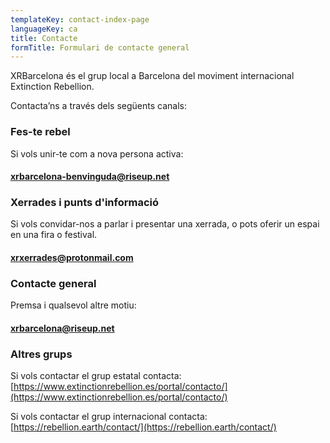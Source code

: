 ```yaml
---
templateKey: contact-index-page
languageKey: ca
title: Contacte
formTitle: Formulari de contacte general
---
```


XRBarcelona és el grup local a Barcelona del moviment internacional Extinction Rebellion.

Contacta’ns a través dels següents canals:

### Fes-te rebel
Si vols unir-te com a nova persona activa:  
#### [xrbarcelona-benvinguda@riseup.net](xrbarcelona-benvinguda@riseup.net) 


### Xerrades i punts d'informació
Si vols convidar-nos a parlar i presentar una xerrada, o pots oferir un espai en una fira o festival.  
#### [xrxerrades@protonmail.com](xrxerrades@protonmail.com) 

### Contacte general
Premsa i qualsevol altre motiu:  
#### [xrbarcelona@riseup.net](xrbarcelona@riseup.net)  

### Altres grups
Si vols contactar el grup estatal contacta:  
[https://www.extinctionrebellion.es/portal/contacto/](https://www.extinctionrebellion.es/portal/contacto/) 

Si vols contactar el grup internacional contacta:  
[https://rebellion.earth/contact/](https://rebellion.earth/contact/)

